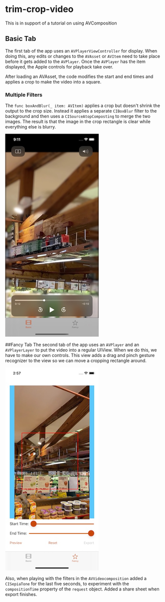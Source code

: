 # trim-crop-video
This is in support of a tutorial on using AVComposition

## Basic Tab

The first tab of the app uses an `AVPlayerViewController` for display. When doing this, any edits or changes to the `AVAsset` or `AVItem` need to take place before it gets added to the `AVPlayer`. Once the `AVPlayer` has the item displayed, the Apple controls for playback take over.

After loading an AVAsset, the code modifies the start and end times and applies a crop to make the video into a square.

### Multiple Filters

The `func boxAndBlur(_ item: AVItem)` applies a crop but doesn't shrink the output to the crop size. Instead it applies a separate `CIBoxBlur` filter to the background and then uses a `CISourceAtopComposting` to merge the two images. The result is that the image in the crop rectangle is clear while everything else is blurry.

![crop-blur-example](./readmeimages/box-and-blur-basic.jpg)

##Fancy Tab
The second tab of the app uses an `AVPlayer` and an `AVPlayerLayer` to put the video into a regular UIView. When we do this, we have to make our own controls. This view adds a drag and pinch gesture recognizer to the view so we can move a cropping rectangle around.

![fancy tab example](./readmeimages/fancy-screen.jpg)

Also, when playing with the filters in the `AVVideocomposition` added a `CISepiaTone` for the last five seconds, to experiment with the `compositionTime` property of the `request` object. Added a share sheet when export finishes.
